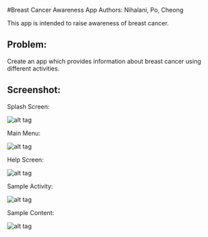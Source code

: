 #Breast Cancer Awareness App
Authors: Nihalani, Po, Cheong

This app is intended to raise awareness of breast cancer.

## Problem:

Create an app which provides information about breast cancer using different activities.

## Screenshot:

Splash Screen:

![alt tag](https://github.com/DeLaSalleUniversity-Manila/breastcancerawarenessapp-rohit0000/blob/master/Splash%20Screen.png)

Main Menu:

![alt tag](https://github.com/DeLaSalleUniversity-Manila/breastcancerawarenessapp-rohit0000/blob/master/Main%20Menu.png)

Help Screen:

![alt tag](https://github.com/DeLaSalleUniversity-Manila/breastcancerawarenessapp-rohit0000/blob/master/Help%20Screen.png)

Sample Activity:

![alt tag](https://github.com/DeLaSalleUniversity-Manila/breastcancerawarenessapp-rohit0000/blob/master/Sample%20Activity.png)

Sample Content:

![alt tag](https://github.com/DeLaSalleUniversity-Manila/breastcancerawarenessapp-rohit0000/blob/master/Sample%20Content.png)

